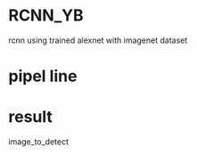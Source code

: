 # RCNN_YB
rcnn using trained alexnet with imagenet dataset

# pipel line





# result
image_to_detect

